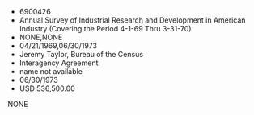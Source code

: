 * 6900426
* Annual Survey of Industrial Research and Development in American Industry (Covering the Period 4-1-69 Thru 3-31-70)
* NONE,NONE
* 04/21/1969,06/30/1973
* Jeremy Taylor, Bureau of the Census
* Interagency Agreement
* name not available
* 06/30/1973
* USD 536,500.00

NONE